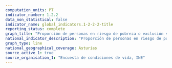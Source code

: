 ```yaml
---
computation_units: PT
indicator_number: 1.2.2
data_non_statistical: false
indicator_name: global_indicators.1-2-2-2-title
reporting_status: complete
graph_title: "Proporción de personas en riesgo de pobreza o exclusión social: indicador AROPE, considerando el umbral autonómico de pobreza"
national_indicator_description: "Proporción de personas en riesgo de pobreza o exclusión social: indicador AROPE, considerando el umbral autonómico de pobreza"
graph_type: line
national_geographical_coverage: Asturias
source_active_1: true
source_organisation_1: "Encuesta de condiciones de vida, INE"
---
```

